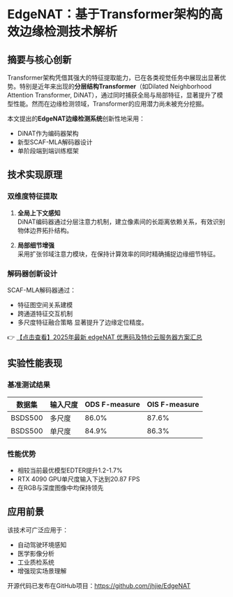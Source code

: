 # EdgeNAT：基于Transformer架构的高效边缘检测技术解析

## 摘要与核心创新

Transformer架构凭借其强大的特征提取能力，已在各类视觉任务中展现出显著优势。特别是近年来出现的**分层结构Transformer**（如Dilated Neighborhood Attention Transformer, DiNAT），通过同时捕获全局与局部特征，显著提升了模型性能。然而在边缘检测领域，Transformer的应用潜力尚未被充分挖掘。

本文提出的**EdgeNAT边缘检测系统**创新性地采用：
- DiNAT作为编码器架构
- 新型SCAF-MLA解码器设计
- 单阶段端到端训练框架

## 技术实现原理

### 双维度特征提取
1. **全局上下文感知**  
   DiNAT编码器通过分层注意力机制，建立像素间的长距离依赖关系，有效识别物体边界拓扑结构。

2. **局部细节增强**  
   采用扩张邻域注意力模块，在保持计算效率的同时精确捕捉边缘细节特征。

### 解码器创新设计
SCAF-MLA解码器通过：
- 特征图空间关系建模
- 跨通道特征交互机制
- 多尺度特征融合策略
显著提升了边缘定位精度。

👉 [【点击查看】2025年最新 edgeNAT 优惠码及特价云服务器方案汇总](https://bit.ly/edgenat)

## 实验性能表现

### 基准测试结果
| 数据集       | 输入尺度 | ODS F-measure | OIS F-measure |
|--------------|----------|---------------|---------------|
| BSDS500      | 多尺度   | 86.0%         | 87.6%         |
| BSDS500      | 单尺度   | 84.9%         | 86.3%         |

### 性能优势
- 相较当前最优模型EDTER提升1.2-1.7%
- RTX 4090 GPU单尺度输入下达到20.87 FPS
- 在RGB与深度图像中均保持领先

## 应用前景
该技术可广泛应用于：
- 自动驾驶环境感知
- 医学影像分析
- 工业质检系统
- 增强现实场景理解

开源代码已发布在GitHub项目：https://github.com/jhjie/EdgeNAT